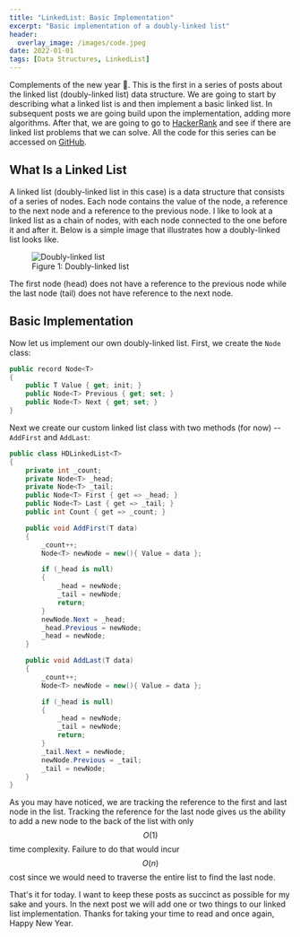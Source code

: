 ```yaml
---
title: "LinkedList: Basic Implementation"
excerpt: "Basic implementation of a doubly-linked list"
header:
  overlay_image: /images/code.jpeg
date: 2022-01-01
tags: [Data Structures, LinkedList]
---
```


Complements of the new year :tada:. This is the first in a series of posts about the linked list (doubly-linked list) data structure. We are going to start by describing what a linked list is and then implement a basic linked list. In subsequent posts we are going build upon the implementation, adding more algorithms. After that, we are going to go to [HackerRank](https://www.hackerrank.com/) and see if there are linked list problems that we can solve. All the code for this series can be accessed on [GitHub](https://github.com/vince-nyanga/data-structures).

## What Is a Linked List

A linked list (doubly-linked list in this case) is a data structure that consists of a series of nodes. Each node contains the value of the node, a reference to the next node and a reference to the previous node. I like to look at a linked list as a chain of nodes, with each node connected to the one before it and after it. Below is a simple image that illustrates how a doubly-linked list looks like.

<figure>
<img src="{{ site.baseurl }}/images/linkedlist.png" alt="Doubly-linked list">
<figcaption>Figure 1: Doubly-linked list</figcaption>
</figure>

The first node (head) does not have a reference to the previous node while the last node (tail) does not have reference to the next node.

## Basic Implementation

Now let us implement our own doubly-linked list. First, we create the `Node` class:

```csharp
public record Node<T>
{
    public T Value { get; init; }
    public Node<T> Previous { get; set; }
    public Node<T> Next { get; set; }
}
```

Next we create our custom linked list class with two methods (for now) -- `AddFirst` and `AddLast`:

```csharp
public class HDLinkedList<T>
{
    private int _count;
    private Node<T> _head;
    private Node<T> _tail;
    public Node<T> First { get => _head; }
    public Node<T> Last { get => _tail; }
    public int Count { get => _count; }

    public void AddFirst(T data)
    {
        _count++;
        Node<T> newNode = new(){ Value = data };

        if (_head is null)
        {
            _head = newNode;
            _tail = newNode;
            return;
        }
        newNode.Next = _head;
        _head.Previous = newNode;
        _head = newNode;
    }

    public void AddLast(T data)
    {
        _count++;
        Node<T> newNode = new(){ Value = data };

        if (_head is null)
        {
            _head = newNode;
            _tail = newNode;
            return;
        }
        _tail.Next = newNode;
        newNode.Previous = _tail;
        _tail = newNode;
    }
}
```

As you may have noticed, we are tracking the reference to the first and last node in the list. Tracking the reference for the last node gives us the ability to add a new node to the back of the list with only $$ O(1) $$ time complexity. Failure to do that would incur $$ O(n) $$ cost since we would need to traverse the entire list to find the last node.

That's it for today. I want to keep these posts as succinct as possible for my sake and yours. In the next post we will add one or two things to our linked list implementation. Thanks for taking your time to read and once again, Happy New Year.
